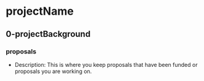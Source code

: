 # projectName
## 0-projectBackground
### proposals
- Description: This is where you keep proposals that have been funded or
               proposals you are working on.
